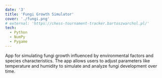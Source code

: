 ```yaml
---
date: '3'
title: 'Fungi Growth Simulator'
cover: './fungi.png'
# external: 'https://chess-tournament-tracker.bartoszwarchol.pl/'
tech:
  - Python
  - NumPy
  - Pygame
---
```


App for simulating fungi growth influenced by environmental factors and species characteristics. The app allows users to adjust parameters like temperature and humidity to simulate and analyze fungi development over time.
